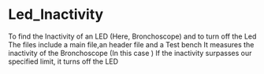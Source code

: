 # Led_Inactivity
To find the Inactivity of an LED  (Here, Bronchoscope) and to turn off the Led 
The files include a main file,an header file and a Test bench 
It measures the inactivity of the Bronchoscope (In this case )
If the inactivity surpasses our specified limit, it turns off the LED
